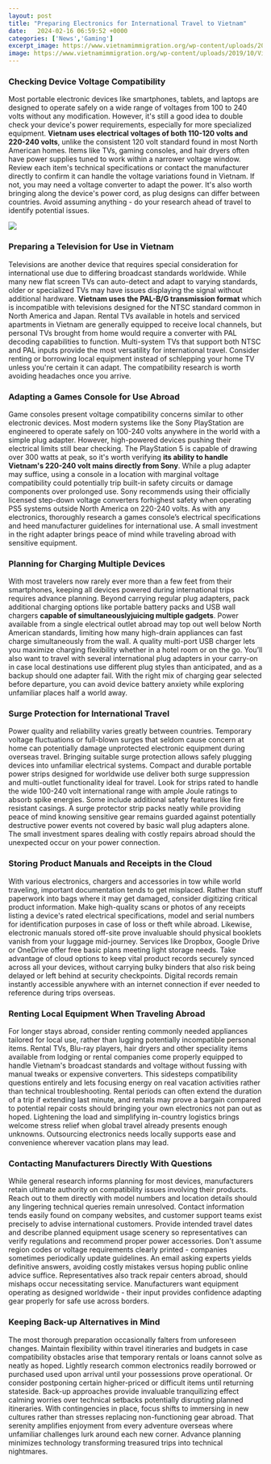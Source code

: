 ```yaml
---
layout: post
title: "Preparing Electronics for International Travel to Vietnam"
date:   2024-02-16 06:59:52 +0000
categories: ['News','Gaming']
excerpt_image: https://www.vietnamimmigration.org/wp-content/uploads/2019/10/Vietnam-evisa-sample.jpg
image: https://www.vietnamimmigration.org/wp-content/uploads/2019/10/Vietnam-evisa-sample.jpg
---
```


### Checking Device Voltage Compatibility
Most portable electronic devices like smartphones, tablets, and laptops are designed to operate safely on a wide range of voltages from 100 to 240 volts without any modification. However, it's still a good idea to double check your device's power requirements, especially for more specialized equipment. **Vietnam uses electrical voltages of both 110-120 volts and 220-240 volts**, unlike the consistent 120 volt standard found in most North American homes. Items like TVs, gaming consoles, and hair dryers often have power supplies tuned to work within a narrower voltage window. Review each item's technical specifications or contact the manufacturer directly to confirm it can handle the voltage variations found in Vietnam. If not, you may need a voltage converter to adapt the power. It's also worth bringing along the device's power cord, as plug designs can differ between countries. Avoid assuming anything - do your research ahead of travel to identify potential issues.

![](https://www.vietnamimmigration.org/wp-content/uploads/2019/10/Vietnam-evisa-sample.jpg)
### Preparing a Television for Use in Vietnam  
Televisions are another device that requires special consideration for international use due to differing broadcast standards worldwide. While many new flat screen TVs can auto-detect and adapt to varying standards, older or specialized TVs may have issues displaying the signal without additional hardware. **Vietnam uses the PAL-B/G transmission format** which is incompatible with televisions designed for the NTSC standard common in North America and Japan. Rental TVs available in hotels and serviced apartments in Vietnam are generally equipped to receive local channels, but personal TVs brought from home would require a converter with PAL decoding capabilities to function. Multi-system TVs that support both NTSC and PAL inputs provide the most versatility for international travel. Consider renting or borrowing local equipment instead of schlepping your home TV unless you're certain it can adapt. The compatibility research is worth avoiding headaches once you arrive.
### Adapting a Games Console for Use Abroad
Game consoles present voltage compatibility concerns similar to other electronic devices. Most modern systems like the Sony PlayStation are engineered to operate safely on 100-240 volts anywhere in the world with a simple plug adapter. However, high-powered devices pushing their electrical limits still bear checking. The PlayStation 5 is capable of drawing over 300 watts at peak, so it's worth verifying **its ability to handle Vietnam's 220-240 volt mains directly from Sony**. While a plug adapter may suffice, using a console in a location with marginal voltage compatibility could potentially trip built-in safety circuits or damage components over prolonged use. Sony recommends using their officially licensed step-down voltage converters forhighest safety when operating PS5 systems outside North America on 220-240 volts. As with any electronics, thoroughly research a games console’s electrical specifications and heed manufacturer guidelines for international use. A small investment in the right adapter brings peace of mind while traveling abroad with sensitive equipment.
### Planning for Charging Multiple Devices
With most travelers now rarely ever more than a few feet from their smartphones, keeping all devices powered during international trips requires advance planning. Beyond carrying regular plug adapters, pack additional charging options like portable battery packs and USB wall chargers **capable of simultaneouslyjuicing multiple gadgets**. Power available from a single electrical outlet abroad may top out well below North American standards, limiting how many high-drain appliances can fast charge simultaneously from the wall. A quality multi-port USB charger lets you maximize charging flexibility whether in a hotel room or on the go. You’ll also want to travel with several international plug adapters in your carry-on in case local destinations use different plug styles than anticipated, and as a backup should one adapter fail. With the right mix of charging gear selected before departure, you can avoid device battery anxiety while exploring unfamiliar places half a world away.
### Surge Protection for International Travel
Power quality and reliability varies greatly between countries. Temporary voltage fluctuations or full-blown surges that seldom cause concern at home can potentially damage unprotected electronic equipment during overseas travel. Bringing suitable surge protection allows safely plugging devices into unfamiliar electrical systems. Compact and durable portable power strips designed for worldwide use deliver both surge suppression and multi-outlet functionality ideal for travel. Look for strips rated to handle the wide 100-240 volt international range with ample Joule ratings to absorb spike energies. Some include additional safety features like fire resistant casings. A surge protector strip packs neatly while providing peace of mind knowing sensitive gear remains guarded against potentially destructive power events not covered by basic wall plug adapters alone. The small investment spares dealing with costly repairs abroad should the unexpected occur on your power connection.
### Storing Product Manuals and Receipts in the Cloud
With various electronics, chargers and accessories in tow while world traveling, important documentation tends to get misplaced. Rather than stuff paperwork into bags where it may get damaged, consider digitizing critical product information. Make high-quality scans or photos of any receipts listing a device's rated electrical specifications, model and serial numbers for identification purposes in case of loss or theft while abroad. Likewise, electronic manuals stored off-site prove invaluable should physical booklets vanish from your luggage mid-journey. Services like Dropbox, Google Drive or OneDrive offer free basic plans meeting light storage needs. Take advantage of cloud options to keep vital product records securely synced across all your devices, without carrying bulky binders that also risk being delayed or left behind at security checkpoints. Digital records remain instantly accessible anywhere with an internet connection if ever needed to reference during trips overseas.
### Renting Local Equipment When Traveling Abroad
For longer stays abroad, consider renting commonly needed appliances tailored for local use, rather than lugging potentially incompatible personal items. Rental TVs, Blu-ray players, hair dryers and other speciality items available from lodging or rental companies come properly equipped to handle Vietnam's broadcast standards and voltage without fussing with manual tweaks or expensive converters. This sidesteps compatibility questions entirely and lets focusing energy on real vacation activities rather than technical troubleshooting. Rental periods can often extend the duration of a trip if extending last minute, and rentals may prove a bargain compared to potential repair costs should bringing your own electronics not pan out as hoped. Lightening the load and simplifying in-country logistics brings welcome stress relief when global travel already presents enough unknowns. Outsourcing electronics needs locally supports ease and convenience wherever vacation plans may lead.
### Contacting Manufacturers Directly With Questions 
While general research informs planning for most devices, manufacturers retain ultimate authority on compatibility issues involving their products. Reach out to them directly with model numbers and location details should any lingering technical queries remain unresolved. Contact information tends easily found on company websites, and customer support teams exist precisely to advise international customers. Provide intended travel dates and describe planned equipment usage scenery so representatives can verify regulations and recommend proper power accessories. Don't assume region codes or voltage requirements clearly printed - companies sometimes periodically update guidelines. An email asking experts yields definitive answers, avoiding costly mistakes versus hoping public online advice suffice. Representatives also track repair centers abroad, should mishaps occur necessitating service. Manufacturers want equipment operating as designed worldwide - their input provides confidence adapting gear properly for safe use across borders.
### Keeping Back-up Alternatives in Mind
The most thorough preparation occasionally falters from unforeseen changes. Maintain flexibility within travel itineraries and budgets in case compatibility obstacles arise that temporary rentals or loans cannot solve as neatly as hoped. Lightly research common electronics readily borrowed or purchased used upon arrival until your possessions prove operational. Or consider postponing certain higher-priced or difficult items until returning stateside. Back-up approaches provide invaluable tranquilizing effect calming worries over technical setbacks potentially disrupting planned itineraries. With contingencies in place, focus shifts to immersing in new cultures rather than stresses replacing non-functioning gear abroad. That serenity amplifies enjoyment from every adventure overseas where unfamiliar challenges lurk around each new corner. Advance planning minimizes technology transforming treasured trips into technical nightmares.